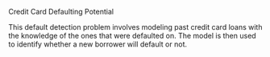 Credit Card Defaulting Potential

This default detection problem involves modeling past credit card loans with the knowledge of the ones that were defaulted on. The model is then used to identify whether a new borrower will default or not.


